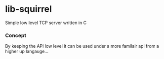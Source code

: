 # lib-squirrel
Simple low level TCP server written in C

### Concept
By keeping the API low level it can be used under a more familair api from a higher up langauge...
